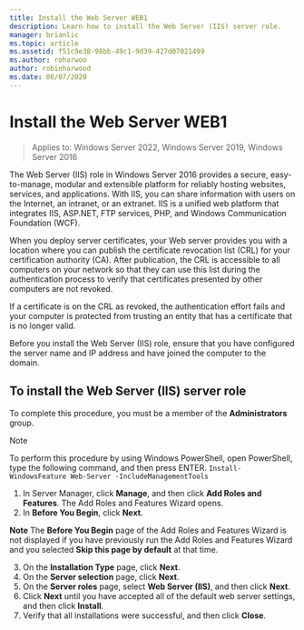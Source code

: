 ```yaml
---
title: Install the Web Server WEB1
description: Learn how to install the Web Server (IIS) server role.
manager: brianlic
ms.topic: article
ms.assetid: f51c9e38-98bb-49c1-9d39-427d07021499
ms.author: roharwoo
author: robinharwood
ms.date: 08/07/2020
---
```

# Install the Web Server WEB1

>Applies to: Windows Server 2022, Windows Server 2019, Windows Server 2016

The Web Server (IIS) role in Windows Server 2016 provides a secure, easy-to-manage, modular and extensible platform for reliably hosting websites, services, and applications. With IIS, you can share information with users on the Internet, an intranet, or an extranet. IIS is a unified web platform that integrates IIS, ASP.NET, FTP services, PHP, and Windows Communication Foundation (WCF).

When you deploy server certificates, your Web server provides you with a location where you can publish the certificate revocation list (CRL) for your certification authority (CA). After publication, the CRL is accessible to all computers on your network so that they can use this list during the authentication process to verify that certificates presented by other computers are not revoked.

If a certificate is on the CRL as revoked, the authentication effort fails and your computer is protected from trusting an entity that has a certificate that is no longer valid.

Before you install the Web Server (IIS) role, ensure that you have configured the server name and IP address and have joined the computer to the domain.

## To install the Web Server (IIS) server role
To complete this procedure, you must be a member of the **Administrators** group.

>[!NOTE]
>To perform this procedure by using Windows PowerShell, open PowerShell, type the following command, and then press ENTER.
`Install-WindowsFeature Web-Server -IncludeManagementTools`

1.  In Server Manager, click **Manage**, and then click **Add Roles and Features**. The Add Roles and Features Wizard opens.
2.  In **Before You Begin**, click **Next**.

**Note**
The **Before You Begin** page of the Add Roles and Features Wizard is not displayed if you have previously run the Add Roles and Features Wizard and you selected **Skip this page by default** at that time.

3. On the **Installation Type** page, click **Next**.
4. On the **Server selection** page, click **Next**.
5. On the **Server roles** page, select **Web Server (IIS)**, and then click **Next**.
6. Click **Next** until you have accepted all of the default web server settings, and then click **Install**.
7. Verify that all installations were successful, and then click **Close**.
